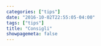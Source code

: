 ```yaml
---
categories: ["tips"]
date: "2016-10-02T22:55:05-04:00"
tags: ["tips"]
title: "Consigli"
showpagemeta: false
---
```

